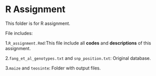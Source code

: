 # R Assignment

This folder is for R assignment.

File includes:

1.`R_assignment.Rmd`:This file include all **codes** and **descriptions** of this assignment.

2.`fang_et_al_genotypes.txt` and `snp_position.txt`: Original database.

3.`maize` and `teosinte`: Folder with output files.
